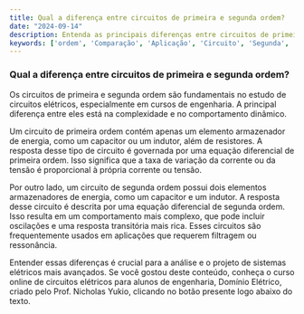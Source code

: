 ```yaml
---
title: Qual a diferença entre circuitos de primeira e segunda ordem?
date: "2024-09-14"
description: Entenda as principais diferenças entre circuitos de primeira e segunda ordem no contexto de circuitos elétricos.
keywords: ['ordem', 'Comparação', 'Aplicação', 'Circuito', 'Segunda', 'Circuito', 'EDO']
---
```


### Qual a diferença entre circuitos de primeira e segunda ordem?

Os circuitos de primeira e segunda ordem são fundamentais no estudo de circuitos elétricos, especialmente em cursos de engenharia. A principal diferença entre eles está na complexidade e no comportamento dinâmico.

Um circuito de primeira ordem contém apenas um elemento armazenador de energia, como um capacitor ou um indutor, além de resistores. A resposta desse tipo de circuito é governada por uma equação diferencial de primeira ordem. Isso significa que a taxa de variação da corrente ou da tensão é proporcional à própria corrente ou tensão.

Por outro lado, um circuito de segunda ordem possui dois elementos armazenadores de energia, como um capacitor e um indutor. A resposta desse circuito é descrita por uma equação diferencial de segunda ordem. Isso resulta em um comportamento mais complexo, que pode incluir oscilações e uma resposta transitória mais rica. Esses circuitos são frequentemente usados em aplicações que requerem filtragem ou ressonância.

Entender essas diferenças é crucial para a análise e o projeto de sistemas elétricos mais avançados. Se você gostou deste conteúdo, conheça o curso online de circuitos elétricos para alunos de engenharia, Domínio Elétrico, criado pelo Prof. Nicholas Yukio, clicando no botão presente logo abaixo do texto.